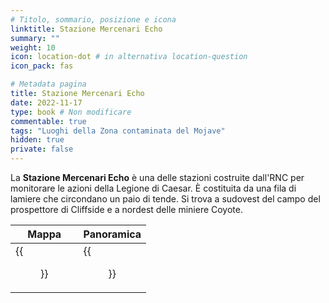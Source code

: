 ```yaml
---
# Titolo, sommario, posizione e icona
linktitle: Stazione Mercenari Echo
summary: ""
weight: 10
icon: location-dot # in alternativa location-question
icon_pack: fas

# Metadata pagina
title: Stazione Mercenari Echo
date: 2022-11-17
type: book # Non modificare
commentable: true
tags: "Luoghi della Zona contaminata del Mojave"
hidden: true
private: false
---
```



<div class="fnv">

La **Stazione Mercenari Echo** è una delle stazioni costruite dall'RNC per monitorare le azioni della Legione di Caesar. È costituita da una fila di lamiere che circondano un paio di tende. Si trova a sudovest del campo del prospettore di Cliffside e a nordest delle miniere Coyote.

| Mappa  | Panoramica |
| -----  | ---------- |
|    {{<figure src="fnv/Ranger_Station_Echo_loc.webp">}}                 |  {{<figure src="fnv/Ranger_station_Echo.webp">}}          | 

</div>
